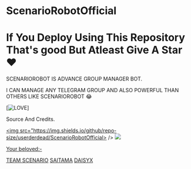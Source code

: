 # ScenarioRobotOfficial 
# If You Deploy Using This Repository That's good But Atleast Give A Star ❤️

SCENARIOROBOT IS ADVANCE GROUP MANAGER BOT.

I CAN MANAGE ANY TELEGRAM GROUP AND ALSO POWERFUL THAN OTHERS LIKE SCENARIOROBOT 😂

[![LOVE](https://telegra.ph/file/3f10150b625657cd9e25e.jpg)]

Source And Credits.

<a href="https://github.com/Mister_Dark_Prince" alt="REPO SIZE"> <img src="https://img.shields.io/github/repo-size/userderdead/ScenarioRobotOfficial> />
<a href="https://t.me/noobxsupport" alt="Telegram!"> <img src="https://aleen42.github.io/badges/src/telegram.svg" /> 


Your beloved:-

[TEAM SCENARIO](https://t.me/TeamScenario)
[SAITAMA](https://t.me/Kaizoku)
[DAISYX](https://t.me/DaisySupport_Official)

